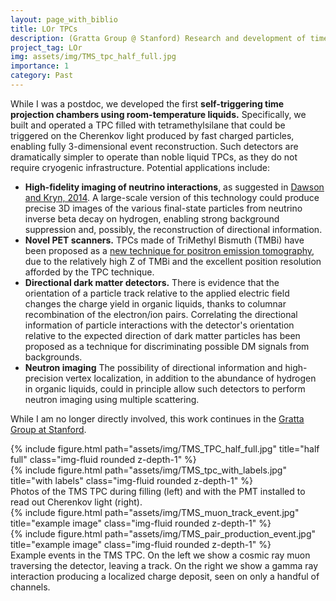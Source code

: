 ```yaml
---
layout: page_with_biblio
title: LOr TPCs
description: (Gratta Group @ Stanford) Research and development of time projection chambers (TPCs) using room-temperature organic liquids as a detection medium.
project_tag: LOr
img: assets/img/TMS_tpc_half_full.jpg
importance: 1
category: Past
---
```


While I was a postdoc, we developed the first <strong>self-triggering time projection chambers using room-temperature liquids.</strong> Specifically, we built and operated a TPC filled with tetramethylsilane that could be triggered on the Cherenkov light produced by fast charged particles, enabling fully 3-dimensional event reconstruction. Such detectors are dramatically simpler to operate than noble liquid TPCs, as they do not require cryogenic infrastructure. Potential applications include:
  - <strong>High-fidelity imaging of neutrino interactions</strong>, as suggested in [Dawson and Kryn, 2014](https://iopscience.iop.org/article/10.1088/1748-0221/9/07/P07002). A large-scale version of this technology could produce precise 3D images of the various final-state particles from neutrino inverse beta decay on hydrogen, enabling strong background suppression and, possibly, the reconstruction of directional information.
  - <strong>Novel PET scanners.</strong> TPCs made of TriMethyl Bismuth (TMBi) have been proposed as a [new technique for positron emission tomography](https://ieeexplore.ieee.org/document/6708477), due to the relatively high Z of TMBi and the excellent position resolution afforded by the TPC technique.
  - <strong>Directional dark matter detectors.</strong> There is evidence that the orientation of a particle track relative to the applied electric field changes the charge yield in organic liquids, thanks to columnar recombination of the electron/ion pairs. Correlating the directional information of particle interactions with the detector's orientation relative to the expected direction of dark matter particles has been proposed as a technique for discriminating possible DM signals from backgrounds.
  - <strong>Neutron imaging</strong> The possibility of directional information and high-precision vertex localization, in addition to the abundance of hydrogen in organic liquids, could in principle allow such detectors to perform neutron imaging using multiple scattering.


While I am no longer directly involved, this work continues in the [Gratta Group at Stanford](http://grattalab3.stanford.edu/neutrino/index.html).



<div class="row">
    <div class="col-sm mt-3 mt-md-0">
        {% include figure.html path="assets/img/TMS_TPC_half_full.jpg" title="half full" class="img-fluid rounded z-depth-1" %}
    </div>
    <div class="col-sm mt-3 mt-md-0">
        {% include figure.html path="assets/img/TMS_tpc_with_labels.jpg" title="with labels" class="img-fluid rounded z-depth-1" %}
    </div>

</div>
<div class="caption">
    Photos of the TMS TPC during filling (left) and with the PMT installed to read out Cherenkov light (right). 
</div>


<div class="row">
    <div class="col-sm mt-3 mt-md-0">
        {% include figure.html path="assets/img/TMS_muon_track_event.jpg" title="example image" class="img-fluid rounded z-depth-1" %}
    </div>
    <div class="col-sm mt-3 mt-md-0">
        {% include figure.html path="assets/img/TMS_pair_production_event.jpg" title="example image" class="img-fluid rounded z-depth-1" %}
    </div>
</div>
<div class="caption">
    Example events in the TMS TPC. On the left we show a cosmic ray muon traversing the detector, leaving a track. On the right we show a gamma ray interaction producing a localized charge deposit, seen on only a handful of channels.
</div>